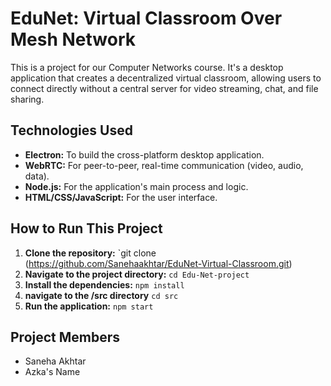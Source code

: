 # EduNet: Virtual Classroom Over Mesh Network

This is a project for our Computer Networks course. It's a desktop application that creates a decentralized virtual classroom,
allowing users to connect directly without a central server for video streaming, chat, and file sharing.

## Technologies Used

*   **Electron:** To build the cross-platform desktop application.
*   **WebRTC:** For peer-to-peer, real-time communication (video, audio, data).
*   **Node.js:** For the application's main process and logic.
*   **HTML/CSS/JavaScript:** For the user interface.

## How to Run This Project

1.  **Clone the repository:**
    `git clone (https://github.com/Sanehaakhtar/EduNet-Virtual-Classroom.git)
2.  **Navigate to the project directory:**
    `cd Edu-Net-project`
3.  **Install the dependencies:**
    `npm install`
4.  **navigate to the /src directory**
    `cd src`
5.  **Run the application:**
    `npm start`


## Project Members

*   Saneha Akhtar
*   Azka's Name
